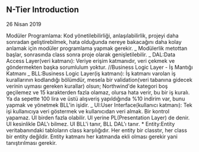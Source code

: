 ## N-Tier Introduction

26 Nisan 2019

Modüler Programlama: Kod yönetilebilirliği, anlaşılabilirlik, projeyi daha sonradan geliştirebilmek, hata olduğunda nereye bakacağını daha kolay anlamak için modüler programlama yapmak gerekir.
_ Modülerlik metottan başlar, sonrasında class sonra proje olarak genişletilebilir.
_ DAL:Data Access Layer(veri katmanı): Veriye erişim katmanıdır, veri çekmek ve göndermekten başka sorumlulum yoktur.
//Business Logic Layer - İş Mantığı Katmanı
_ BLL:Business Logic Layer(iş katmanı): İş katmanı varolan iş kurallarının kodlandığı bölümdür, mesela bir validation(veri tabanına gidecek verinin uyması gereken kurallar) olsun; Northwind'de kategori boş geçilemez ve 15 karakterden fazla olamaz, olursa hata verir, bu bir iş kuralı. Ya da sepette 100 lira ve üstü alışveriş yapıldığında %10 indirim var, bunu yapmak ve yönetmek BLL'in işidir.
_ UI:User Interface(kullanıcı katmanı): Tek işi kullanıcıya veri göstermek ve kullanıcıdan veri almak. Bir kontrol yapamaz. UI birden fazla olabilir. UI yerine PL(Presentation Layer) de denir. UI kesinlikle DAL'ı bilmez. UI BLL'i tanır, BLL DAL'ı tanır. \* Entity:Entity veritabanındaki tabloların class karşılığıdır. Her entity bir classtır, her class bir entity değildir. Entity katmanı her katmanda ekli olması gerekir yani tanıştırılması gerekir.

